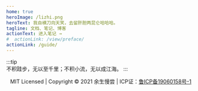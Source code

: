 ```yaml
---
home: true
heroImage: /lizhi.png
heroText: 我自横刀向天笑，去留肝胆两昆仑哈哈哈。
tagline: 文档、笔记、博客
actionText: 进入笔记 →
#  actionLink: /view/preface/
actionLink: /guide/
---
```



:::tip  
  不积跬步，无以至千里；不积小流，无以成江海。
:::

<p style="text-align:center;">MIT Licensed | Copyright © 2021 余生慢尝 | ICP证：<a href="http://beian.miit.gov.cn/" target="_blank" rel="noopener noreferrer">鲁ICP备19060158号-1</a></p>
